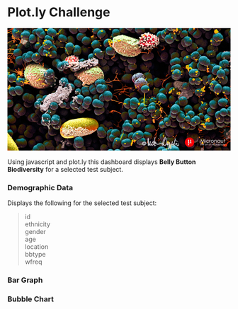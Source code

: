 # Plot.ly Challenge

![microbes](image/microbes-sem.jpg)

Using javascript and plot.ly this dashboard displays **Belly Button Biodiversity** for a selected test subject.

### Demographic Data
Displays the following for the selected test subject:
> id <br/>
> ethnicity <br/>
> gender <br/>
> age <br/>
> location <br/>
> bbtype <br/>
> wfreq <br/>

### Bar Graph


### Bubble Chart


